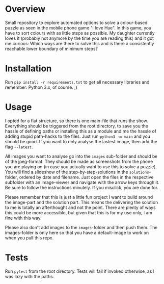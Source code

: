 # Overview

Small repository to explore automated options to solve a colour-based puzzle as seen in the mobile phone game "I love Hue".
In this game, you have to sort colours with as little steps as possible. My daughter currently loves it (probably not anymore by the time you are reading this) and it got me curious: Which ways are there to solve this and is there a consistently reachable lower boundary of minimum steps?

# Installation

Run `pip install -r requirements.txt` to get all necessary libraries and remember: Python 3.x, of course. ;)

# Usage

I opted for a flat structure, so there is one main-file that runs the show. Everything should be triggered from the root directory, to save you the hassle of defining paths or installing this as a module and me the hassle of adding stupid path-hacks to the files.
Just run `python3 -m main` and you should be good. If you want to only analyse the lastest image, then add the flag `--latest`.

All images you want to analyse go into the `images` sub-folder and should be of the jpeg-format. They should be made as screenshots from the phone you are playing on (in case you actually want to use this to solve a puzzle).
You will find a slideshow of the step-by-step-solutions in the `solutions`-folder, ordered by date and filename. Just open the files in the respective subfolder with an image-viewer and navigate with the arrow keys through it. Be sure to follow the instructions minutely. If you misclick, you are done for.

Please remember that this is just a little fun project I want to build around the image-part and the solution part. This means the delivering the solution to me is totally an afterthought and not the point. There are plenty of ways this could be more accessible, but given that this is for my use only, I am fine with this way.

Please also don't add images to the `images`-folder and then push them. The images-folder is only here so that you have a default-image to work on when you pull this repo.

# Tests

Run `pytest` from the root directory. Tests will fail if invoked otherwise, as I was lazy with the paths.
